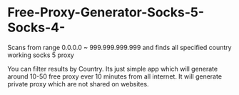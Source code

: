 # Free-Proxy-Generator-Socks-5-Socks-4-
Scans from range 0.0.0.0 ~ 999.999.999.999 and finds all specified country working socks 5 proxy

You can filter results by Country.
Its just simple app which will generate around 10-50 free proxy ever 10 minutes from all internet.
It will generate private proxy which are not shared on websites.
